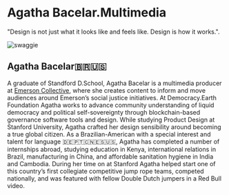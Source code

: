 # Agatha Bacelar.Multimedia
"Design is not just what it looks like and feels like. Design is how it works.".

![swaggie](https://user-images.githubusercontent.com/24529258/37627740-1feb4890-2b93-11e8-8867-db8d3d17d04d.JPG)

## Agatha Bacelar🇧🇷🇺🇸

A graduate of Standford D.School, Agatha Bacelar is a multimedia producer at [Emerson Collective](http://www.emersoncollective.com/our-team), where she creates content to inform and move audiences around Emerson’s social justice initiatives. At Democracy.Earth Foundation Agatha works to advance community understanding of liquid democracy and political self-sovereignty through blockchain-based governance software tools and design.  While studying Product Design at Stanford University, Agatha crafted her design sensibility around becoming a true global citizen. As a Brazilian-American with a special interest and talent for language 🇩🇪🇵🇹🇨🇳🇪🇸🇺🇸, Agatha has  completed a number of internships abroad, studying education in Kenya, international relations in Brazil, manufacturing in China, and affordable sanitation hygiene in India and Cambodia. During her time on at Stanford Agatha helped start one of this country’s first collegiate competitive jump rope teams, competed nationally, and was featured with fellow Double Dutch jumpers in a Red Bull video.
